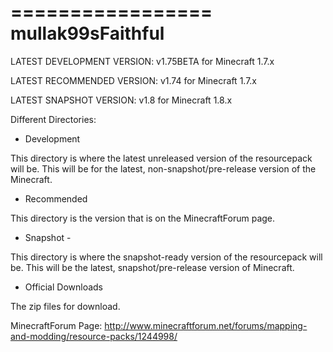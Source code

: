 
=================
mullak99sFaithful
=================

LATEST DEVELOPMENT VERSION: v1.75BETA for Minecraft 1.7.x

LATEST RECOMMENDED VERSION: v1.74 for Minecraft 1.7.x

LATEST SNAPSHOT VERSION: v1.8 for Minecraft 1.8.x


Different Directories:

- Development

This directory is where the latest unreleased version of the resourcepack will be. This will be for the latest, non-snapshot/pre-release version of the Minecraft.

- Recommended

This directory is the version that is on the MinecraftForum page.

- Snapshot -

This directory is where the snapshot-ready version of the resourcepack will be. This will be the latest, snapshot/pre-release version of Minecraft.

- Official Downloads

The zip files for download.

MinecraftForum Page: http://www.minecraftforum.net/forums/mapping-and-modding/resource-packs/1244998/

